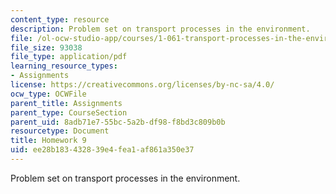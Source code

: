 ```yaml
---
content_type: resource
description: Problem set on transport processes in the environment.
file: /ol-ocw-studio-app/courses/1-061-transport-processes-in-the-environment-fall-2008/ee28b183432839e4fea1af861a350e37_homework_9.pdf
file_size: 93038
file_type: application/pdf
learning_resource_types:
- Assignments
license: https://creativecommons.org/licenses/by-nc-sa/4.0/
ocw_type: OCWFile
parent_title: Assignments
parent_type: CourseSection
parent_uid: 8adb71e7-55bc-5a2b-df98-f8bd3c809b0b
resourcetype: Document
title: Homework 9
uid: ee28b183-4328-39e4-fea1-af861a350e37
---
```

Problem set on transport processes in the environment.